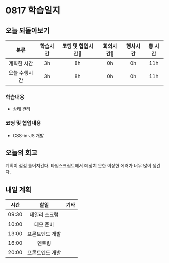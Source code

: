 # 0817 학습일지

## 오늘 되돌아보기

|     분류      | 학습시간 | 코딩 및 협업시간 | 회의시간 | 행사시간 | 총 시간 |
| :-----------: | :------: | :--------------: | :------: | :------: | :-----: |
|  계획한 시간  |    3h    |        8h        |    0h    |    0h    |   11h   |
| 오늘 수행시간 |    3h    |       8h        |    0h    |    0h    |   11h   |

### 학습내용

- 상태 관리

### 코딩 및 협업내용

- CSS-in-JS 개발

## 오늘의 회고

계획이 점점 틀어져간다. 타입스크립트에서 예상치 못한 이상한 에러가 너무 많이 생긴다.

## 내일 계획

| 시간  |      할일       | 기타 |
| :---: | :-------------: | :--- |
| 09:30 |  데일리 스크럼  |      |
| 10:00 |    데모 준비    |      |
| 13:00 | 프론트엔드 개발 |      |
| 16:00 |   멘토링    |      |
| 20:00 | 프론트엔드 개발 |      |
